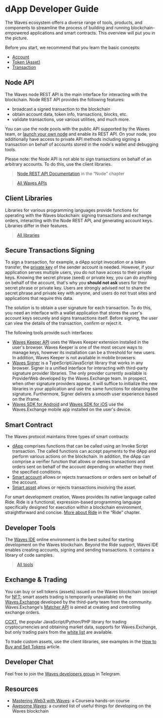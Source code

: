 # dApp Developer Guide

The Waves ecosystem offers a diverse range of tools, products, and components to streamline the process of building and running  blockchain-empowered applications and smart contracts. This overview will put you in the picture.

Before you start, we recommend that you learn the basic concepts:

* [Account](/en/blockchain/account/)
* [Token (Asset)](/en/blockchain/token/)
* [Transaction](/en/blockchain/transaction/)

## Node API

The Waves node REST API is the main interface for interacting with the blockchain. Node REST API provides the following features:

* broadcast a signed transaction to the blockchain
* obtain account data, token info, transactions, blocks, etc.
* validate transactions, use various utilities, and much more.

You can use the node pools with the public API supported by the Waves team, or [launch your own node](/en/waves-node/how-to-install-a-node/how-to-install-a-node) and enable its REST API. On your node, you additionally have access to private API methods including signing a transaction on behalf of accounts stored in the node's wallet and debugging tools.

Please note: the Node API is not able to sign transactions on behalf of an arbitrary accounts. To do this, use the client libraries.

> [Node REST API Documentation](/en/waves-node/node-api/) in the “Node” chapter

> [All Waves APIs](/en/building-apps/waves-api-and-sdk/)

## Client Libraries

Libraries for various programming languages provide functions for operating with the Waves blockchain: signing transactions and exchange orders, interacting with the Node REST API, and generating account keys. Libraries differ in their features.

> [All libraries](/en/building-apps/waves-api-and-sdk/client-libraries/)

## Secure Transactions Signing

To sign a transaction, for example, a dApp script invocation or a token transfer, the [private key](/en/blockchain/account/#keys) of the sender account is needed. However, if your application serves multiple users, you do not have access to their private keys. Knowing the secret phrase (seed) or private key, you can do anything on behalf of the account, that's why you **should not ask** users for their secret phrase or private key. Users are strongly advised not to share the secret phrase and private key with anyone, and users do not trust sites and applications that require this data.

The solution is to obtain a user signature for each transaction. To do this, you need an interface with a wallet application that stores the user's account keys securely and signs transactions itself. Before signing, the user can view the details of the transaction, confirm or reject it.

The following tools provide such interfaces:

* [Waves Keeper API](/en/ecosystem/waves-keeper/waves-keeper-api) uses the Waves Keeper extension installed in the user's browser. Waves Keeper is one of the most secure ways to manage keys, however its installation can be a threshold for new users. In addition, Waves Keeper is not available in mobile browsers.
* [Waves Signer](/en/building-apps/waves-api-and-sdk/client-libraries/signer) is a TypeScript/JavaScript library that works in any browser. Signer is a unified interface for interacting with third-party signature provider libraries. The only provider currently available is ProviderWeb developed by the Waves.Exchange team. In prospect, when other signature providers appear, it will suffice to initialize the new libraries in your application and use the same functions for obtaining the signature. Furthermore, Signer delivers a smooth user experience based on the iframe.
* [Waves SDK for Android](https://github.com/wavesplatform/WavesSDK-android) and [Waves SDK for iOS](https://github.com/wavesplatform/WavesSDK-iOS) use the Waves.Exchange mobile app installed on the user's device.

## Smart Contract

The Waves protocol maintains three types of smart contracts:

* [dApp](/en/building-apps/smart-contracts/what-is-a-dapp) comprises functions that can be called using an Invoke Script transaction. The called functions can accept payments to the dApp and perform various actions on the blockchain. In addition, the dApp can comprise a verifier function that allows or denies transactions and orders sent on behalf of the account depending on whether they meet the specified conditions.
* [Smart account](/en/building-apps/smart-contracts/what-is-smart-account) allows or rejects transactions or orders sent on behalf of the account.
* [Smart asset](/en/building-apps/smart-contracts/smart-assets) allows or rejects transactions involving the asset.

For smart development creation, Waves provides its native language called Ride. Ride is a functional, expression-based programming language specifically designed for execution within a blockchain environment, straightforward and concise. [More about Ride](/en/ride/) in the “Ride” chapter.

## Developer Tools

The [Waves IDE](/en/building-apps/smart-contracts/tools/waves-ide) online environment is the best suited for starting development on the Waves blockchain. Beyond the Ride support, Waves IDE enables creating accounts, signing and sending transactions. It contains a library of code samples.

> [All tools](/en/building-apps/smart-contracts/tools/)

## Exchange & Trading

You can buy or sell tokens (assets) issued on the Waves blockchain (except for [NFT](/en/blockchain/token/non-fungible-token); smart assets trading is temporarily unavailable) on the [Waves.Exchange](https://waves.exchange/) developed by the third-party team from the community. Waves.Exchange's [Matcher API](https://docs.waves.exchange/en/waves-matcher/matcher-api) is aimed at creating and controlling exchange orders.

[CCXT](https://docs.waves.exchange/en/ccxt/), the popular JavaScript/Python/PHP library for trading cryptocurrencies and obtaining market data, supports for Waves.Exchange, but only trading pairs from the [white list](https://marketdata.wavesplatform.com/api/v1/tickers) are available.

To trade custom assets, use the client libraries, see examples in the [How to Buy and Sell Tokens](/en/building-apps/how-to/basic/trading) article.

## Developer Chat

Feel free to join the [Waves developers group](https://t.me/waves_ride_dapps_dev) in Telegram.

## Resources

* [Mastering Web3 with Waves](https://www.coursera.org/learn/mastering-web3-waves): a Coursera hands-on course
* [Awesome Waves](https://github.com/msmolyakov/awesome-waves): a curated list of useful things for developing on the Waves blockchain
